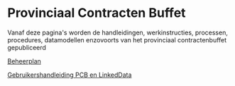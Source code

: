 # Provinciaal Contracten Buffet

Vanaf deze pagina's worden de handleidingen, werkinstructies, processen, procedures, datamodellen enzovoorts van het provinciaal contractenbuffet gepubliceerd

[Beheerplan](http://docs.crow.nl/PCB/beheerplan)

[Gebruikershandleiding PCB en LinkedData](http://docs.crow.nl/PCB/handleidingpcblinkeddata)
